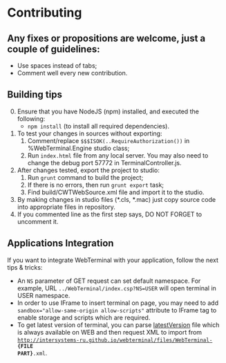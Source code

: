 Contributing
============

## Any fixes or propositions are welcome, just a couple of guidelines:
* Use spaces instead of tabs;
* Comment well every new contribution.

## Building tips
0. Ensure that you have NodeJS (npm) installed, and executed the following:
    * <code>npm install</code> (to install all required dependencies).
1. To test your changes in sources without exporting:
    1. Comment/replace <code>$$$ISOK(..RequireAuthorization())</code> in %WebTerminal.Engine studio class;
    2. Run <code>index.html</code> file from any local server. You may also need to change the debug port 57772 in TerminalController.js. 
2. After changes tested, export the project to studio:
    1. Run <code>grunt</code> command to build the project;
    2. If there is no errors, then run <code>grunt export</code> task;
    3. Find build/CWTWebSource.xml file and import it to the studio.
3. By making changes in studio files (*.cls, *.mac) just copy source code into appropriate files in repository.
4. If you commented line as the first step says, DO NOT FORGET to uncomment it.

## Applications Integration
If you want to integrate WebTerminal with your application, follow the next tips & tricks:
   * An <code>NS</code> parameter of GET request can set default namespace. For example, URL <code>../WebTerminal/index.csp?NS=USER</code> will open terminal in USER namespace.
   * In order to use IFrame to insert terminal on page, you may need to add <code>sandbox="allow-same-origin allow-scripts"</code> attribute to IFrame tag to enable storage and scripts which are required.
   * To get latest version of terminal, you can parse [latestVersion](http://intersystems-ru.github.io/webterminal/latestVersion) file which is always available on WEB and then request XML to import from <code>http://intersystems-ru.github.io/webterminal/files/WebTerminal-<b>{FILE PART}</b>.xml</code>.